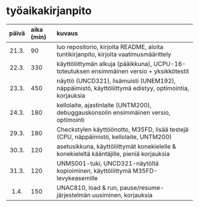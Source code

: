 # työaikakirjanpito

| päivä | aika (min) | kuvaus |
| :----:|:-----------| :-----|
| 21.3. | 90         | luo repositorio, kirjoita README, aloita tuntikirjanpito, kirjoita vaatimusmäärittely |
| 22.3. | 330        | käyttöliittymän alkuja (pääikkuna), UCPU-16-toteutuksen ensimmäinen versio + yksikkötestit |
| 23.3. | 450        | näyttö (UNCD321), lisämuisti (UNEM192), näppäimistö, käyttöliittymä edistyy, optimointia, korjauksia |
| 24.3. | 180        | kellolaite, ajastinlaite (UNTM200), debuggauskonsolin ensimmäinen versio, optimointi |
| 29.3. | 180        | Checkstylen käyttöönotto, M35FD, lisää testejä (CPU, näppäimistö, kellolaite, UNTM200) |
| 30.3. | 120        | asetusikkuna, käyttöliittymät konekielelle & konekieleltä kääntäjille, pieniä korjauksia |
| 31.3. | 120        | UNMS001-tuki, UNCD321-näytöltä kopioiminen, käyttöliittymä M35FD-levykeasemille |
| 1.4.  | 150        | UNAC810, load & run, pause/resume-järjestelmän uusiminen, korjauksia |
